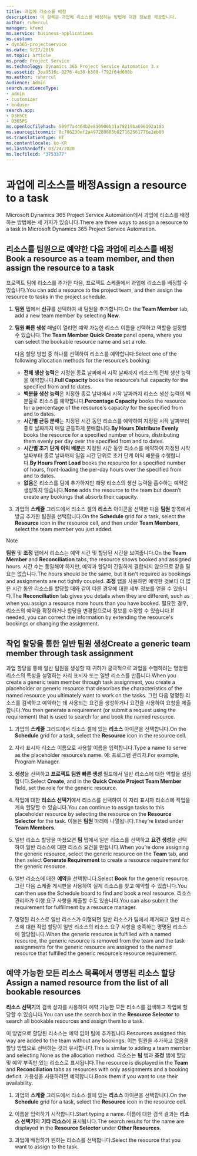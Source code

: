```yaml
---
title: 과업에 리소스를 배정
description: 이 항목은 과업에 리소스를 배정하는 방법에 대한 정보를 제공합니다.
author: ruhercul
manager: kfend
ms.service: business-applications
ms.custom:
- dyn365-projectservice
ms.date: 9/27/2019
ms.topic: article
ms.prod: Project Service
ms.technology: Dynamics 365 Project Service Automation 3.x
ms.assetid: 3ea9516c-0276-4e30-b308-f792f64d608b
ms.author: ruhercul
audience: Admin
search.audienceType:
- admin
- customizer
- enduser
search.app:
- D365CE
- D365PS
ms.openlocfilehash: 509f7a4464b2e810900b31a78219ba696192a18b
ms.sourcegitcommit: 8c786230ef2a497280885b827162561776e2eb00
ms.translationtype: HT
ms.contentlocale: ko-KR
ms.lasthandoff: 03/24/2020
ms.locfileid: "3753377"
---
```

# <a name="assign-a-resource-to-a-task"></a><span data-ttu-id="f856a-103">과업에 리소스를 배정</span><span class="sxs-lookup"><span data-stu-id="f856a-103">Assign a resource to a task</span></span>

<span data-ttu-id="f856a-104">Microsoft Dynamics 365 Project Service Automation에서 과업에 리소스를 배정하는 방법에는 세 가지가 있습니다.</span><span class="sxs-lookup"><span data-stu-id="f856a-104">There are three ways to assign a resource to a task in Microsoft Dynamics 365 Project Service Automation.</span></span>

## <a name="book-a-resource-as-a-team-member-and-then-assign-the-resource-to-a-task"></a><span data-ttu-id="f856a-105">리소스를 팀원으로 예약한 다음 과업에 리소스를 배정</span><span class="sxs-lookup"><span data-stu-id="f856a-105">Book a resource as a team member, and then assign the resource to a task</span></span>

<span data-ttu-id="f856a-106">프로젝트 팀에 리소스를 추가한 다음, 프로젝트 스케줄에서 과업에 리소스를 배정할 수 있습니다.</span><span class="sxs-lookup"><span data-stu-id="f856a-106">You can add a resource to the project team, and then assign the resource to tasks in the project schedule.</span></span>

1. <span data-ttu-id="f856a-107">**팀원** 탭에서 **신규**를 선택하여 새 팀원을 추가합니다.</span><span class="sxs-lookup"><span data-stu-id="f856a-107">On the **Team Member** tab, add a new team member by selecting **New**.</span></span> 

2. <span data-ttu-id="f856a-108">**팀원 빠른 생성** 패널이 열리면 예약 가능한 리소스 이름을 선택하고 역할을 설정할 수 있습니다.</span><span class="sxs-lookup"><span data-stu-id="f856a-108">The **Team Member Quick Create** panel opens, where you can select the bookable resource name and set a role.</span></span> 

    <span data-ttu-id="f856a-109">다음 할당 방법 중 하나를 선택하여 리소스를 예약합니다:</span><span class="sxs-lookup"><span data-stu-id="f856a-109">Select one of the following allocation methods for the resource’s booking:</span></span>

    - <span data-ttu-id="f856a-110">**전체 생산 능력**은 지정한 종료 날짜에서 시작 날짜까지 리소스의 전체 생산 능력을 예약합니다.</span><span class="sxs-lookup"><span data-stu-id="f856a-110">**Full Capacity** books the resource’s full capacity for the specified from and to dates.</span></span>
    - <span data-ttu-id="f856a-111">**백분율 생산 능력**은 지정한 종료 날짜에서 시작 날짜까지 리소스 생산 능력의 백분율로 리소스를 예약합니다.</span><span class="sxs-lookup"><span data-stu-id="f856a-111">**Percentage Capacity** books the resource for a percentage of the resource's capacity for the specified from and to dates.</span></span>
    - <span data-ttu-id="f856a-112">**시간별 균등 분배**는 지정된 시간 동안 리소스를 예약하여 지정된 시작 날짜부터 종료 날짜까지 매일 균등하게 분배합니다.</span><span class="sxs-lookup"><span data-stu-id="f856a-112">**By Hours Distribute Evenly** books the resource for a specified number of hours, distributing them evenly per day over the specified from and to dates.</span></span>
    - <span data-ttu-id="f856a-113">**시간별 초기 단계 이익 배분**은 지정된 시간 동안 리소스를 예약하여 지정된 시작 날짜부터 종료 날짜까지 일일 시간 단위로 초기 단계 이익 배분을 수행합니다.</span><span class="sxs-lookup"><span data-stu-id="f856a-113">**By Hours Front Load** books the resource for a specified number of hours, front-loading the per-day hours over the specified from and to dates.</span></span>
    - <span data-ttu-id="f856a-114">**없음**은 리소스를 팀에 추가하지만 해당 리소스의 생산 능력을 흡수하는 예약은 생성하지 않습니다.</span><span class="sxs-lookup"><span data-stu-id="f856a-114">**None** adds the resource to the team but doesn’t create any bookings that absorb their capacity.</span></span>

3. <span data-ttu-id="f856a-115">과업의 **스케줄** 그리드에서 리소스 셀의 **리소스** 아이콘을 선택한 다음 **팀원** 항목에서 방금 추가한 팀원을 선택합니다.</span><span class="sxs-lookup"><span data-stu-id="f856a-115">On the **Schedule** grid for a task, select the **Resource** icon in the resource cell, and then under **Team Members**, select the team member you just added.</span></span> 

> [!NOTE]
> <span data-ttu-id="f856a-116">**팀원** 및 **조정** 탭에서 리소스는 예약 시간 및 할당된 시간을 보여줍니다.</span><span class="sxs-lookup"><span data-stu-id="f856a-116">On the **Team Member** and **Reconciliation** tabs, the resource shows booked and assigned hours.</span></span> <span data-ttu-id="f856a-117">시간 수는 동일해야 하지만, 예약과 할당이 긴밀하게 결합되지 않으므로 같을 필요는 없습니다.</span><span class="sxs-lookup"><span data-stu-id="f856a-117">The hours should be the same, but it isn't required as bookings and assignments are not tightly coupled.</span></span> <span data-ttu-id="f856a-118">**조정** 탭을 사용하면 예약한 것보다 더 많은 시간 동안 리소스를 할당할 때와 같이 다른 경우에 대한 세부 정보를 얻을 수 있습니다.</span><span class="sxs-lookup"><span data-stu-id="f856a-118">The **Reconciliation** tab gives you details when they are different, such as when you assign a resource more hours than you have booked.</span></span> <span data-ttu-id="f856a-119">필요한 경우, 리소스의 예약을 확장하거나 할당을 변경함으로써 정보를 수정할 수 있습니다.</span><span class="sxs-lookup"><span data-stu-id="f856a-119">If needed, you can correct the information by extending the resource's bookings or changing the assignment.</span></span>

## <a name="create-a-generic-team-member-through-task-assignment"></a><span data-ttu-id="f856a-120">작업 할당을 통한 일반 팀원 생성</span><span class="sxs-lookup"><span data-stu-id="f856a-120">Create a generic team member through task assignment</span></span>

<span data-ttu-id="f856a-121">과업 할당을 통해 일반 팀원을 생성할 때 귀하가 궁극적으로 과업을 수행하려는 명명된 리소스의 특성을 설명하는 자리 표시자 또는 일반 리소스를 만듭니다.</span><span class="sxs-lookup"><span data-stu-id="f856a-121">When you create a generic team member through task assignment, you create a placeholder or generic resource that describes the characteristics of the named resource you ultimately want to work on the tasks.</span></span> <span data-ttu-id="f856a-122">그런 다음 명명된 리소스를 검색하고 예약하는 데 사용되는 요건을 생성하거나 요건을 사용하여 요청을 제출합니다.</span><span class="sxs-lookup"><span data-stu-id="f856a-122">You then generate a requirement (or submit a request using the requirement) that is used to search for and book the named resource.</span></span>

1. <span data-ttu-id="f856a-123">과업의 **스케줄** 그리드에서 리소스 셀에 있는 **리소스** 아이콘을 선택합니다.</span><span class="sxs-lookup"><span data-stu-id="f856a-123">On the **Schedule** grid for a task, select the **Resource** icon in the resource cell.</span></span>

2. <span data-ttu-id="f856a-124">자리 표시자 리소스 이름으로 사용할 이름을 입력합니다.</span><span class="sxs-lookup"><span data-stu-id="f856a-124">Type a name to serve as the placeholder resource’s name.</span></span> <span data-ttu-id="f856a-125">예: 프로그램 관리자.</span><span class="sxs-lookup"><span data-stu-id="f856a-125">For example, Program Manager.</span></span>

3. <span data-ttu-id="f856a-126">**생성**을 선택하고 **프로젝트 팀원 빠른 생성** 필드에서 일반 리소스에 대한 역할을 설정합니다.</span><span class="sxs-lookup"><span data-stu-id="f856a-126">Select **Create**, and in the **Quick Create Project Team Member** field, set the role for the generic resource.</span></span>

4. <span data-ttu-id="f856a-127">작업에 대한 **리소스 선택기**에서 리소스를 선택하여 이 자리 표시자 리소스에 작업을 계속 할당할 수 있습니다.</span><span class="sxs-lookup"><span data-stu-id="f856a-127">You can continue to assign tasks to this placeholder resource by selecting the resource on the **Resource Selector** for the task.</span></span> <span data-ttu-id="f856a-128">이들은 **팀원** 아래에 나열됩니다.</span><span class="sxs-lookup"><span data-stu-id="f856a-128">They’re listed under **Team Members**.</span></span>

5. <span data-ttu-id="f856a-129">일반 리소스 할당을 마쳤으면 **팀** 탭에서 일반 리소스를 선택하고 **요건 생성**을 선택하여 일반 리소스에 대한 리소스 요건을 만듭니다.</span><span class="sxs-lookup"><span data-stu-id="f856a-129">When you’re done assigning the generic resource, select the generic resource on the **Team** tab, and then select **Generate Requirement** to create a resource requirement for the generic resource.</span></span>

6. <span data-ttu-id="f856a-130">일반 리소스에 대한 **예약**을 선택합니다.</span><span class="sxs-lookup"><span data-stu-id="f856a-130">Select **Book** for the generic resource.</span></span> <span data-ttu-id="f856a-131">그런 다음 스케줄 게시판을 사용하여 실제 리소스를 찾고 예약할 수 있습니다.</span><span class="sxs-lookup"><span data-stu-id="f856a-131">You can then use the Schedule board to find and book a real resource.</span></span> <span data-ttu-id="f856a-132">리소스 관리자가 이행 요구 사항을 제출할 수도 있습니다.</span><span class="sxs-lookup"><span data-stu-id="f856a-132">You can also submit the requirement for fulfillment by a resource manager.</span></span>

7. <span data-ttu-id="f856a-133">명명된 리소스로 일반 리소스가 이행되면 일반 리소스가 팀에서 제거되고 일반 리소스에 대한 작업 할당이 일반 리소스의 리소스 요구 사항을 충족하는 명명된 리소스에 할당됩니다.</span><span class="sxs-lookup"><span data-stu-id="f856a-133">When the generic resource is fulfilled with a named resource, the generic resource is removed from the team and the task assignments for the generic resource are assigned to the named resource that fulfilled the generic resource’s resource requirement.</span></span>

## <a name="assign-a-named-resource-from-the-list-of-all-bookable-resources"></a><span data-ttu-id="f856a-134">예약 가능한 모든 리소스 목록에서 명명된 리소스 할당</span><span class="sxs-lookup"><span data-stu-id="f856a-134">Assign a named resource from the list of all bookable resources</span></span>

<span data-ttu-id="f856a-135">**리소스 선택기**의 검색 상자를 사용하여 예약 가능한 모든 리소스를 검색하고 작업에 할당할 수 있습니다.</span><span class="sxs-lookup"><span data-stu-id="f856a-135">You can use the search box in the **Resource Selector** to search all bookable resources and assign them to a task.</span></span>

<span data-ttu-id="f856a-136">이 방법으로 할당된 리소스는 예약 없이 팀에 추가됩니다.</span><span class="sxs-lookup"><span data-stu-id="f856a-136">Resources assigned this way are added to the team without any bookings.</span></span> <span data-ttu-id="f856a-137">이는 팀원을 추가하고 없음을 할당 방법으로 선택하는 것과 유사합니다.</span><span class="sxs-lookup"><span data-stu-id="f856a-137">This is similar to adding a team member and selecting None as the allocation method.</span></span> <span data-ttu-id="f856a-138">리소스는 **팀** 탭과 **조정** 탭에 할당 및 예약 부족만 있는 리소스로 표시됩니다.</span><span class="sxs-lookup"><span data-stu-id="f856a-138">The resource is displayed in the **Team** and **Reconciliation** tabs as resources with only assignments and a booking deficit.</span></span> <span data-ttu-id="f856a-139">가용성을 사용하려면 예약합니다.</span><span class="sxs-lookup"><span data-stu-id="f856a-139">Book them if you want to use their availability.</span></span>

1. <span data-ttu-id="f856a-140">과업의 **스케줄** 그리드에서 리소스 셀에 있는 **리소스** 아이콘을 선택합니다.</span><span class="sxs-lookup"><span data-stu-id="f856a-140">On the **Schedule** grid for a task, select the **Resource** icon in the resource cell.</span></span>

2. <span data-ttu-id="f856a-141">이름을 입력하기 시작합니다.</span><span class="sxs-lookup"><span data-stu-id="f856a-141">Start typing a name.</span></span> <span data-ttu-id="f856a-142">이름에 대한 검색 결과는 **리소스 선택기**의 **기타 리소스**에 표시됩니다.</span><span class="sxs-lookup"><span data-stu-id="f856a-142">The search results for the name are displayed in the **Resource Selector** under **Other Resources**.</span></span>

3. <span data-ttu-id="f856a-143">과업에 배정하기 원하는 리소스를 선택합니다.</span><span class="sxs-lookup"><span data-stu-id="f856a-143">Select the resource that you want to assign to the task.</span></span>


